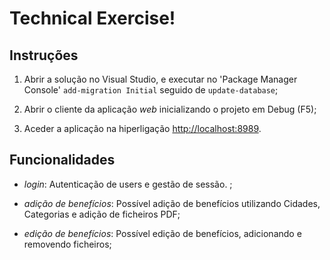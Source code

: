 # Technical Exercise!
##  Instruções

1. Abrir a solução no Visual Studio, e executar no 'Package Manager Console' `add-migration Initial` seguido de `update-database`;

2. Abrir o cliente da aplicação *web* inicializando o projeto em Debug (F5);

3. Aceder a aplicação na hiperligação <http://localhost:8989>.

##  Funcionalidades

- *login*: Autenticação de users e gestão de sessão. ;

- *adição de benefícios*:  Possível adição de benefícios utilizando Cidades, Categorias e adição de ficheiros PDF;

- *edição de benefícios*: Possível edição de benefícios, adicionando e removendo ficheiros;
